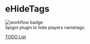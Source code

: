 # eHideTags
![workflow badge](https://github.com/en0tuk/eHideTags/actions/workflows/gradle.yml/badge.svg)
<br>Spigot plugin to hide players nametags.

[TODO List](TODO)
